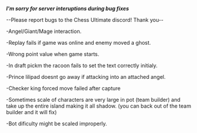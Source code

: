 ***I'm sorry for server interuptions during bug fixes***

--Please report bugs to the Chess Ultimate discord! Thank you--

-Angel/Giant/Mage interaction.

-Replay fails if game was online and enemy moved a ghost.

-Wrong point value when game starts.

-In draft pickm the racoon fails to set the text correctly initialy.

-Prince lilipad doesnt go away if attacking into an attached angel.

-Checker king forced move failed after capture

-Sometimes scale of characters are very large in pot (team builder) and take up the entire island making it all shadow. (you can back out of the team builder and it will fix)

-Bot dificulty might be scaled improperly.
